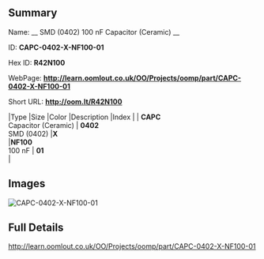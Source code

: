 

## Summary
 
Name: __ SMD (0402) 100 nF Capacitor (Ceramic) __

ID: __CAPC-0402-X-NF100-01__

Hex ID: __R42N100__

WebPage: __http://learn.oomlout.co.uk/OO/Projects/oomp/part/CAPC-0402-X-NF100-01__

Short URL: __http://oom.lt/R42N100__


|Type   |Size   |Color   |Description   |Index   |
| __CAPC__ <br>Capacitor (Ceramic)  | __0402__<br>SMD (0402)   |__X__<br>    |__NF100__<br>100 nF    | __01__<br>  |


## Images
![CAPC-0402-X-NF100-01](http://oomlout.com/oomp-gen/parts/CAPC-0402-X-NF100-01/CAPC-0402-X-NF100-01_420.jpg)

## Full Details

 http://learn.oomlout.co.uk/OO/Projects/oomp/part/CAPC-0402-X-NF100-01

